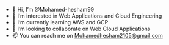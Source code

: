 - 👋 Hi, I’m @Mohamed-hesham99
- 👀 I’m interested in Web Applications and Cloud Engineering
- 🌱 I’m currently learning AWS and GCP
- 💞️ I’m looking to collaborate on Web Cloud Applications
- 📫 You can reach me on Mohamedhesham2105@gmail.com

<!---
Mohamed-hesham99/Mohamed-hesham99 is a ✨ special ✨ repository because its `README.md` (this file) appears on your GitHub profile.
You can click the Preview link to take a look at your changes.
--->
